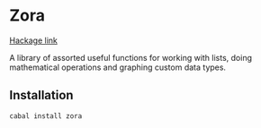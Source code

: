 Zora
====

[Hackage link](https://hackage.haskell.org/package/Zora)

A library of assorted useful functions for working with lists, doing mathematical operations and graphing custom data types.

Installation
------------

    cabal install zora